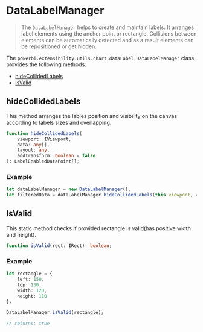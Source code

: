 # DataLabelManager
> The ```DataLabelManager``` helps to create and maintain labels. It arranges label elements using the anchor point or rectangle. Collisions between elements can be automatically detected and as a result elements can be repositioned or get hidden.

The ```powerbi.extensibility.utils.chart.dataLabel.DataLabelManager``` class provides the following methods:

* [hideCollidedLabels](#hidecollidedlabels)
* [IsValid](#isvalid)

## hideCollidedLabels

This method arranges the lables position and visibility on the canvas according to labels sizes and overlapping.

```typescript
function hideCollidedLabels(
    viewport: IViewport, 
    data: any[],
    layout: any,
    addTransform: boolean = false
): LabelEnabledDataPoint[];
```

### Example

```typescript
let dataLabelManager = new DataLabelManager();
let filteredData = dataLabelManager.hideCollidedLabels(this.viewport, values, labelLayout, true);
```

## IsValid

This static method checks if provided rectangle is valid(has positive width and height).

```typescript
function isValid(rect: IRect): boolean;
```

### Example

```typescript
let rectangle = {
    left: 150,
    top: 130,
    width: 120,
    height: 110
};

DataLabelManager.isValid(rectangle);

// returns: true
```


